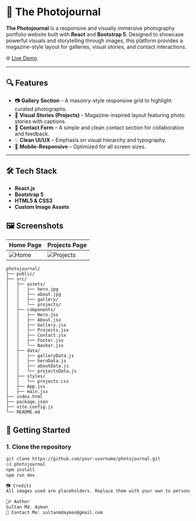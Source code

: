 # 📸 The Photojournal

**The Photojournal** is a responsive and visually immersive photography portfolio website built with **React** and **Bootstrap 5**. Designed to showcase powerful visuals and storytelling through images, this platform provides a magazine-style layout for galleries, visual stories, and contact interactions.

🌐 [Live Demo](https://the-photojournal.netlify.app/)

---

## 🔍 Features

- 📷 **Gallery Section** – A masonry-style responsive grid to highlight curated photographs.
- 📰 **Visual Stories (Projects)** – Magazine-inspired layout featuring photo stories with captions.
- 📩 **Contact Form** – A simple and clean contact section for collaboration and feedback.
- 💡 **Clean UI/UX** – Emphasis on visual hierarchy and typography.
- 📱 **Mobile-Responsive** – Optimized for all screen sizes.

---

## 🛠 Tech Stack

- **React.js**
- **Bootstrap 5**
- **HTML5 & CSS3**
- **Custom Image Assets**


## 🖼 Screenshots

| Home Page | Projects Page |
|-----------|---------------|
| ![Home](https://github.com/user-attachments/assets/0caa7f5b-f31e-4ed2-91b7-c74a55ddb2df) | ![Projects](https://github.com/user-attachments/assets/4bf52890-0a6e-4599-adf0-a895d668e376) |

```
photojournal/
├── public/
├── src/
│   ├── assets/
│   │   ├── hero.jpg
│   │   ├── about.jpg
│   │   ├── gallery/
│   │   └── projects/
│   ├── components/
│   │   ├── Hero.jsx
│   │   ├── About.jsx
│   │   ├── Gallery.jsx
│   │   ├── Projects.jsx
│   │   ├── Contact.jsx
│   │   ├── Footer.jsx
│   │   └── Navbar.jsx
│   ├── data/
│   │   ├── galleryData.js
│   │   ├── heroData.js
│   │   ├── aboutData.js
│   │   └── projectsData.js
│   ├── styles/
│   │   └── projects.css
│   ├── App.jsx
│   ├── main.jsx
├── index.html
├── package.json
├── vite.config.js
└── README.md
```

## 🚀 Getting Started

### 1. Clone the repository

```bash
git clone https://github.com/your-username/photojournal.git
cd photojournal
npm install
npm run dev

📷 Credits
All images used are placeholders. Replace them with your own to personalize the site.

🙋‍♂️ Author
Sultan Md. Ayman
📧 Contact Me: sultanmdayman@gmail.com
